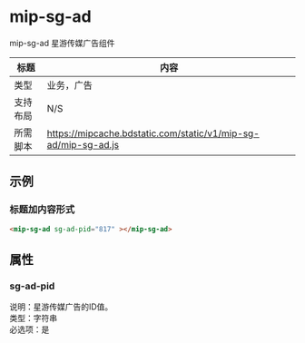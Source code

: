 # mip-sg-ad

mip-sg-ad 星游传媒广告组件

标题|内容
----|----
类型|业务，广告
支持布局|N/S
所需脚本|https://mipcache.bdstatic.com/static/v1/mip-sg-ad/mip-sg-ad.js

## 示例

### 标题加内容形式

```html
<mip-sg-ad sg-ad-pid="817" ></mip-sg-ad>
```

## 属性

### sg-ad-pid

说明：星游传媒广告的ID值。  
类型：字符串  
必选项：是  
